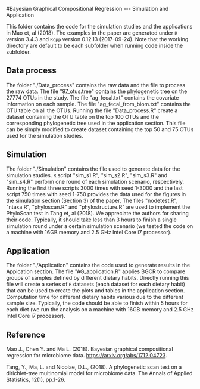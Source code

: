 #Bayesian Graphical Compositional Regression --- Simulation and Application

This folder contains the code for the simulation studies and the applications in Mao et, al (2018). The examples in the paper are generated under `R` version 3.4.3 and `Rcpp` version 0.12.13 (2017-09-24). Note that the working directory are default to be each subfolder when running code inside the subfolder.

## Data process
The folder "./Data_process" contains the raw data and the file to process the raw data. The file "97_otus.tree" contains the phylogenetic tree on the 27774 OTUs in the study. The file "ag_fecal.txt" contains the covariate information on each sample. The file "ag_fecal_from_biom.txt" contains the OTU table on all the OTUs. Running the file "Data_process.R" create a dataset containing the OTU table on the top 100 OTUs and the corresponding phylogenetic tree used in the application section. This file can be simply modified to create dataset containing the top 50 and 75 OTUs used for the simulation studies. 

## Simulation
The folder "./Simulation" contains the file used to generate data for the simulation studies. `R` script "sim_s1.R", "sim_s2.R", "sim_s3.R" and "sim_s4.R" perform one round of each simulation scenario, respectively. Running the first three scripts 3000 times with seed 1-3000 and the last script 750 times with seed 1-750 provides the data used for the figures in the simulation section (Section 3) of the paper. The files "nodetest.R", "ntaxa.R", "phyloscan.R" and "phylostructure.R" are used to implement the PhyloScan test in Tang et, al (2018). We appreciate the authors for sharing their code. Typically, it should take less than 3 hours to finish a single simulation round under a certain simulation scenario (we tested the code on a machine with 16GB memory and 2.5 GHz Intel Core i7 processor).

## Application
The folder "./Application" contains the code used to generate results in the Appication section. The file "AG_application.R" applies BGCR to compare groups of samples defined by different dietary habits. Directly running this file will create a series of `R` datasets (each dataset for each dietary habit) that can be used to create the plots and tables in the application section. Computation time for different dietary habits various due to the different sample size. Typically, the code should be able to finish within 5 hours for each diet (we run the analysis on a machine with 16GB memory and 2.5 GHz Intel Core i7 processor).

## Reference

Mao J., Chen Y. and Ma L. (2018). Bayesian graphical compositional regression for microbiome data. https://arxiv.org/abs/1712.04723.

Tang, Y., Ma, L. and Nicolae, D.L., (2018). A phylogenetic scan test on a dirichlet-tree multinomial model for microbiome data. The Annals of Applied Statistics, 12(1), pp.1-26.
